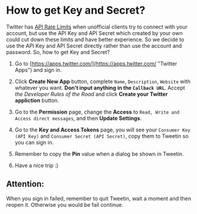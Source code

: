 How to get Key and Secret?
===

Twitter has [API Rate Limits](https://dev.twitter.com/rest/public/rate-limiting "API Rate Limits") when unofficial clients try to connect with your account, but use the API Key and API Secret which created by your own could cut down these limits and have better experience. So we decide to use the API Key and API Secret directly rather than use the account and password. So, how to get Key and Secret?

 1. Go to [https://apps.twitter.com/](https://apps.twitter.com/ "Twitter Apps") and sign in.

 2. Click __Create New App__ button, complete `Name`, `Description`, `Website` with whatever you want. __Don't input anything in the `Callback URL`__. Accept _the Developer Rules of the Road_ and click __Create your Twitter appliction__ button.

 3. Go to the __Permission__ page, change the __Access__ to `Read, Write and Access direct messages`, and then __Update Settings__.

 4. Go to the __Key and Access Tokens__ page, you will see your `Consumer Key (API Key)` and `Consumer Secret (API Secret)`, copy them to Tweetin so you can sign in.

 5. Remember to copy the __Pin__ value when a dialog be shown in Tweetin.

 6. Have a nice trip :)

## Attention:

When you sign in failed, remember to quit Tweetin, wait a moment and then reopen it. Otherwise you would be fail continue.
